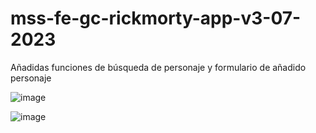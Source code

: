 # mss-fe-gc-rickmorty-app-v3-07-2023

Añadidas funciones de búsqueda de personaje y formulario de añadido personaje

![image](https://github.com/Santbrau/mss-fe-gc-rickmorty-app-v3-07-2023/assets/135845147/dd5a7e34-e446-4ec5-bfbc-3c2895791c31)

![image](https://github.com/Santbrau/mss-fe-gc-rickmorty-app-v3-07-2023/assets/135845147/f7d08fcd-157c-4665-b223-06dcf0eff68d)
